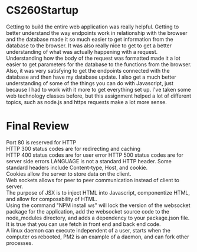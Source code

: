 # CS260Startup

Getting to build the entire web application was really helpful. Getting to better understand the way endpoints work in relationship with the browser and the database made it so much easier to get information from the database to the browser. It was also really nice to get to get a better understanding of what was actually happening with a request. Understanding how the body of the request was formatted made it a lot easier to get parameters for the database to the functions from the browser. Also, it was very satisfying to get the endpoints connected with the database and then have my database update. I also get a much better understanding of some of the things you can do with Javascript, just because I had to work with it more to get everything set up. I've taken some web technology classes before, but this assignment helped a lot of different topics, such as node.js and https requests make a lot more sense. 

# Final Review

Port 80 is reserved for HTTP   
HTTP 300 status codes are for redirecting and caching   
HTTP 400 status codes are for user error
HTTP 500 status codes are for server side errors
LANGUAGE is not a standard HTTP header. Some standard headers include Content-type, Host, and cookie.   
Cookies allow the server to store data on the client.      
Web sockets allows for peer to peer communication instead of client to server.    
The purpose of JSX is to inject HTML into Javascript, componentize HTML, and allow for composability of HTML.    
Using the command "NPM install ws" will lock the version of the websocket package for the application, add the websocket source code to the node_modules directory, and adds a dependency to your package.json file.    
It is true that you can use fetch in front end and back end code.    
A linux daemon can execute independent of a user, starts when the computer os rebooted, PM2 is an example of a daemon, and can fork other processes.    
